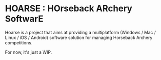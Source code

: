 HOARSE : HOrseback ARchery SoftwarE
===================================

Hoarse is a project that aims at providing a multiplatform
(Windows / Mac / Linux / iOS / Android)  software solution
for managing Horseback Archery competitions.

For now, it's just a WIP.
